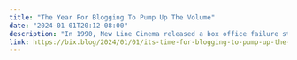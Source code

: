 ```yaml
---
title: "The Year For Blogging To Pump Up The Volume"
date: "2024-01-01T20:12-08:00"
description: "In 1990, New Line Cinema released a box office failure starring Christian Slater as a teenage pirate radio DJ who inspires a surge of others to take to the air and find their voice. Come and gone nearly three years to the month before I first got online, Pump Up the Volume nonetheless for me is the patron film of the blogosphere."
link: https://bix.blog/2024/01/01/its-time-for-blogging-to-pump-up-the-volume/
---
```

